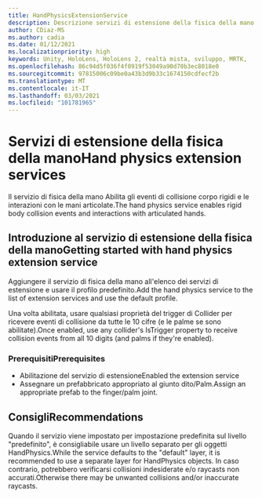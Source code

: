 ```yaml
---
title: HandPhysicsExtensionService
description: Descrizione servizi di estensione della fisica della mano.
author: CDiaz-MS
ms.author: cadia
ms.date: 01/12/2021
ms.localizationpriority: high
keywords: Unity, HoloLens, HoloLens 2, realtà mista, sviluppo, MRTK,
ms.openlocfilehash: 86c94d5f036f4f0919f53049a90d70b3ec8018e0
ms.sourcegitcommit: 97815006c09be0a43b3d9b33c1674150cdfecf2b
ms.translationtype: MT
ms.contentlocale: it-IT
ms.lasthandoff: 03/03/2021
ms.locfileid: "101781965"
---
```

# <a name="hand-physics-extension-services"></a><span data-ttu-id="e95d7-104">Servizi di estensione della fisica della mano</span><span class="sxs-lookup"><span data-stu-id="e95d7-104">Hand physics extension services</span></span>

<span data-ttu-id="e95d7-105">Il servizio di fisica della mano Abilita gli eventi di collisione corpo rigidi e le interazioni con le mani articolate.</span><span class="sxs-lookup"><span data-stu-id="e95d7-105">The hand physics service enables rigid body collision events and interactions with articulated hands.</span></span>

## <a name="getting-started-with-hand-physics-extension-service"></a><span data-ttu-id="e95d7-106">Introduzione al servizio di estensione della fisica della mano</span><span class="sxs-lookup"><span data-stu-id="e95d7-106">Getting started with hand physics extension service</span></span>

<span data-ttu-id="e95d7-107">Aggiungere il servizio di fisica della mano all'elenco dei servizi di estensione e usare il profilo predefinito.</span><span class="sxs-lookup"><span data-stu-id="e95d7-107">Add the hand physics service to the list of extension services and use the default profile.</span></span>

<span data-ttu-id="e95d7-108">Una volta abilitata, usare qualsiasi proprietà del trigger di Collider per ricevere eventi di collisione da tutte le 10 cifre (e le palme se sono abilitate).</span><span class="sxs-lookup"><span data-stu-id="e95d7-108">Once enabled, use any collider's IsTrigger property to receive collision events from all 10 digits (and palms if they're enabled).</span></span>

### <a name="prerequisites"></a><span data-ttu-id="e95d7-109">Prerequisiti</span><span class="sxs-lookup"><span data-stu-id="e95d7-109">Prerequisites</span></span>

- <span data-ttu-id="e95d7-110">Abilitazione del servizio di estensione</span><span class="sxs-lookup"><span data-stu-id="e95d7-110">Enabled the extension service</span></span>
- <span data-ttu-id="e95d7-111">Assegnare un prefabbricato appropriato al giunto dito/Palm.</span><span class="sxs-lookup"><span data-stu-id="e95d7-111">Assign an appropriate prefab to the finger/palm joint.</span></span>

## <a name="recommendations"></a><span data-ttu-id="e95d7-112">Consigli</span><span class="sxs-lookup"><span data-stu-id="e95d7-112">Recommendations</span></span>

<span data-ttu-id="e95d7-113">Quando il servizio viene impostato per impostazione predefinita sul livello "predefinito", è consigliabile usare un livello separato per gli oggetti HandPhysics.</span><span class="sxs-lookup"><span data-stu-id="e95d7-113">While the service defaults to the "default" layer, it is recommended to use a separate layer for HandPhysics objects.</span></span> <span data-ttu-id="e95d7-114">In caso contrario, potrebbero verificarsi collisioni indesiderate e/o raycasts non accurati.</span><span class="sxs-lookup"><span data-stu-id="e95d7-114">Otherwise there may be unwanted collisions and/or inaccurate raycasts.</span></span>
